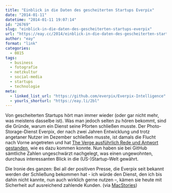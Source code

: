```yaml
---
title: "Einblick in die Daten des gescheiterten Startups Everpix"
date: "2014-01-11"
datetime: "2014-01-11 19:07:14"
id: "26769"
slug: "einblick-in-die-daten-des-gescheiterten-startups-everpix"
url: "https://eay.cc/2014/einblick-in-die-daten-des-gescheiterten-startups-everpix/"
author: "eay"
format: "link"
categories:
  - 0815
tags:
  - business
  - fotografie
  - netzkultur
  - social-media
  - startups
  - technologie
meta:
  - linked_list_url: "https://github.com/everpix/Everpix-Intelligence"
  - yourls_shorturl: "https://eay.li/2bl"
---
```


Von gescheiterten Startups hört man immer wieder (oder gar nicht mehr, was meistens dasselbe ist). Was man jedoch selten zu hören bekommt, sind die Gründe, warum ein Dienst seine Pforten schließen musste. Der Photo-Storage-Dienst Everpix, der nach zwei Jahren Entwicklung und trotz angetaner Nutzer im Dezember schließen musste, ist damals die Flucht nach Vorne angetreten und hat [The Verge ausführlich Rede und Antwort gestanden](http://www.theverge.com/2013/11/5/5039216/everpix-life-and-death-inside-the-worlds-best-photo-startup), wie es dazu kommen konnte. Nun haben sie bei GitHub sämtliche Zahlen ungeschwärzt nachgelegt, was einen ungewohnten, durchaus interessanten Blick in die (US-)Startup-Welt gewährt.

Die Ironie des ganzen: Bei all der positiven Presse, die Everpix seit bekannt werden der Schließung bekommen hat - ich würde den Dienst, den ich bis dahin nicht kannte, nun auch wirklich gerne nutzen –, kämen sie heute mit Sicherheit auf ausreichend zahlende Kunden. (via [MacStories](http://www.macstories.net/linked/everpix-shares-full-company-dataset/))
